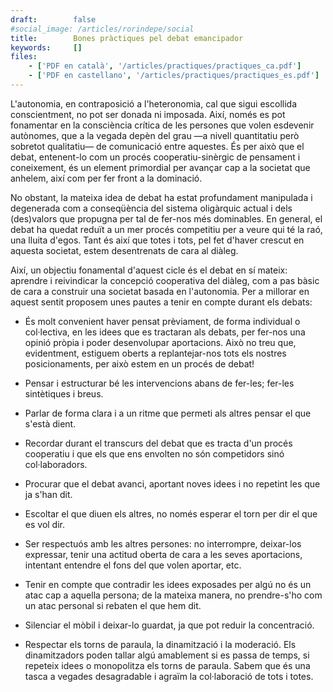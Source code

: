 ```yaml
---
draft:        false
#social_image: /articles/rorindepe/social
title:        Bones pràctiques pel debat emancipador
keywords:     []
files:
    - ['PDF en català', '/articles/practiques/practiques_ca.pdf']
    - ['PDF en castellano', '/articles/practiques/practiques_es.pdf']
---
```


L'autonomia, en contraposició a l'heteronomia, cal que sigui escollida conscientment, no pot ser donada ni imposada. Així, només es pot fonamentar en la consciència crítica de les persones que volen esdevenir autònomes, que a la vegada depèn del grau &mdash;a nivell quantitatiu però sobretot qualitatiu&mdash; de comunicació entre aquestes. És per això que el debat, entenent-lo com un procés cooperatiu-sinèrgic de pensament i coneixement, és un element primordial per avançar cap a la societat que anhelem, així com per fer front a la dominació.

No obstant, la mateixa idea de debat ha estat profundament manipulada i degenerada com a conseqüència del sistema oligàrquic actual i dels (des)valors que propugna per tal de fer-nos més dominables. En general, el debat ha quedat reduït a un mer procés competitiu per a veure qui té la raó, una lluita d'egos. Tant és així que totes i tots, pel fet d'haver crescut en  aquesta societat, estem  desentrenats de cara al diàleg.

Així, un objectiu fonamental d'aquest cicle és el debat en sí mateix: aprendre i reivindicar la concepció cooperativa del diàleg, com a pas bàsic de cara a construir una societat basada en l'autonomia. Per a millorar en aquest sentit proposem unes pautes a tenir en compte durant els debats:

- És molt convenient haver pensat prèviament, de forma individual o col·lectiva, en les idees que es tractaran als debats, per fer-nos una opinió pròpia i poder desenvolupar aportacions. Això no treu que, evidentment, estiguem oberts a replantejar-nos tots els nostres posicionaments, per això estem en un procés de debat!

- Pensar i estructurar bé les intervencions abans de fer-les; fer-les sintètiques i breus.

- Parlar de forma clara i a un ritme que permeti als altres pensar el que s'està dient.

- Recordar durant el transcurs del debat que es tracta d'un procés cooperatiu i que els que ens envolten no són competidors sinó col·laboradors.

- Procurar que el debat avanci, aportant noves idees i no repetint les que ja s'han dit.

- Escoltar el que diuen els altres, no només esperar el torn per dir el que   es vol dir.

- Ser respectuós amb les altres persones: no interrompre, deixar-los expressar, tenir una actitud oberta de cara a les seves aportacions, intentant entendre el fons del que volen aportar, etc.

- Tenir en compte que contradir les idees exposades per algú no és un atac cap a aquella persona; de la mateixa manera, no prendre-s'ho com un atac personal si rebaten el que hem dit.

- Silenciar el mòbil i deixar-lo guardat, ja que pot reduir la concentració.

- Respectar els torns de paraula, la dinamització i la moderació. Els dinamitzadors poden tallar algú amablement si es passa de temps, si repeteix idees o monopolitza els torns de paraula. Sabem que és una tasca a vegades desagradable i agraïm la col·laboració de tots i totes.
